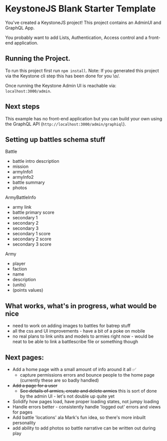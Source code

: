 # KeystoneJS Blank Starter Template

You've created a KeystoneJS project! This project contains an AdminUI and GraphQL App.

You probably want to add Lists, Authentication, Access control and a front-end application.

## Running the Project.

To run this project first run `npm install`. Note: If you generated this project via the Keystone cli step this has been done for you \\o/.

Once running the Keystone Admin UI is reachable via: `localhost:3000/admin`.

## Next steps

This example has no front-end application but you can build your own using the GraphQL API (`http://localhost:3000/admin/graphiql`).

## Setting up battles schema stuff

Battle

- battle intro description
- mission
- armyInfo1
- armyInfo2
- battle summary
- photos

ArmyBattleInfo

- army link
- battle primary score
- secondary 1
- secondary 2
- secondary 3
- secondary 1 score
- secondary 2 score
- secondary 3 score

Army

- player
- faction
- name
- description
- (units)
- (points values)

## What works, what's in progress, what would be nice

- need to work on adding images to battles for batrep stuff
- all the css and UI improvements - have a bit of a poke on mobile
- no real plans to link units and models to armies right now - would be neat to be able to link a battlescribe file or something though

## Next pages:

- Add a home page with a small amount of info around it all ✅
  - capture permissions errors and bounce people to the home page (currently these are so badly handled)
- ~~Add a page for a user~~
  - ~~See details of armies, create and delete armies~~
    this is sort of done by the admin UI - let's not double up quite yet
- Solidify how pages load, have proper loading states, not jumpy loading
- Handle errors better - consistently handle 'logged out' errors and views for pages
- Add battle 'locations' ala Mark's fun idea, so there's more inbuilt personality
- add ability to add photos so battle narrative can be written out during play
